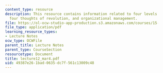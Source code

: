 ```yaml
---
content_type: resource
description: This resource contains information related to four levels of quality,
  four thoughts of revolution, and organizational management.
file: https://ol-ocw-studio-app-production.s3.amazonaws.com/courses/15-760a-operations-management-spring-2002/49387e261bad0635dc7f561c13009c48_lecture12_mar4.pdf
file_type: application/pdf
learning_resource_types:
- Lecture Notes
ocw_type: OCWFile
parent_title: Lecture Notes
parent_type: CourseSection
resourcetype: Document
title: lecture12_mar4.pdf
uid: 49387e26-1bad-0635-dc7f-561c13009c48
---
```

